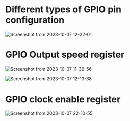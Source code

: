# Different types of GPIO pin configuration
![Screenshot from 2023-10-07 12-22-01](https://github.com/PranabNandy/MCU-Driver-Development/assets/80820274/53485490-42db-4e29-b7bb-6b45d569c372)


# GPIO Output speed register
![Screenshot from 2023-10-07 11-36-56](https://github.com/PranabNandy/MCU-Driver-Development/assets/80820274/80a7f2f9-1356-4132-8d7c-af8cf4774480)


![Screenshot from 2023-10-07 12-13-38](https://github.com/PranabNandy/MCU-Driver-Development/assets/80820274/c598b713-88a2-42a6-966f-54498a5cb7b4)


# GPIO clock enable register

![Screenshot from 2023-10-07 22-10-55](https://github.com/PranabNandy/MCU-Driver-Development/assets/80820274/4e6fd3b8-1ead-40e1-9567-d8886dba9c77)

